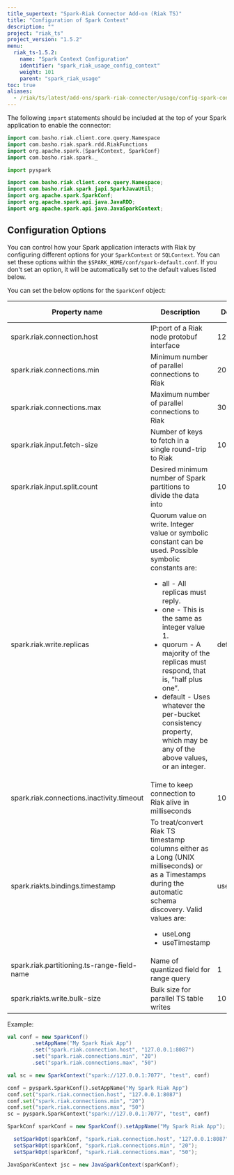 ```yaml
---
title_supertext: "Spark-Riak Connector Add-on (Riak TS)"
title: "Configuration of Spark Context"
description: ""
project: "riak_ts"
project_version: "1.5.2"
menu:
  riak_ts-1.5.2:
    name: "Spark Context Configuration"
    identifier: "spark_riak_usage_config_context"
    weight: 101
    parent: "spark_riak_usage"
toc: true
aliases:
  - /riak/ts/latest/add-ons/spark-riak-connector/usage/config-spark-context/
---
```


The following `import` statements should be included at the top of your Spark application to enable the connector:

```scala
import com.basho.riak.client.core.query.Namespace
import com.basho.riak.spark.rdd.RiakFunctions
import org.apache.spark.{SparkContext, SparkConf}
import com.basho.riak.spark._
```

```python
import pyspark
```

```java
import com.basho.riak.client.core.query.Namespace;
import com.basho.riak.spark.japi.SparkJavaUtil;
import org.apache.spark.SparkConf;
import org.apache.spark.api.java.JavaRDD;
import org.apache.spark.api.java.JavaSparkContext;
```

## Configuration Options

You can control how your Spark application interacts with Riak by configuring different options for your `SparkContext` or `SQLContext`. You can set these options within the `$SPARK_HOME/conf/spark-default.conf`.  If you don't set an option, it will be automatically set to the default values listed below.

You can set the below options for the `SparkConf` object:

Property name                                  | Description                                       | Default value      | Riak Type
-----------------------------------------------|---------------------------------------------------|--------------------|-------------
spark.riak.connection.host                     | IP:port of a Riak node protobuf interface         | 127.0.0.1:8087     | KV/TS
spark.riak.connections.min                     | Minimum number of parallel connections to Riak    | 20                 | KV/TS
spark.riak.connections.max                     | Maximum number of parallel connections to Riak    | 30                 | KV/TS
spark.riak.input.fetch-size                    | Number of keys to fetch in a single round-trip to Riak | 1000          | KV
spark.riak.input.split.count                   | Desired minimum number of Spark partitions to divide the data into | 10| KV
spark.riak.write.replicas                      | Quorum value on write. Integer value or symbolic constant can be used. Possible symbolic constants are: <ul><li>all - All replicas must reply.</li><li>one - This is the same as integer value 1.</li><li>quorum - A majority of the replicas must respond, that is, “half plus one”.</li><li>default - Uses whatever the per-bucket consistency property, which may be any of the above values, or an integer.</li></ul>                                              | default | KV
spark.riak.connections.inactivity.timeout      | Time to keep connection to Riak alive in milliseconds | 1000 | KV/TS
spark.riakts.bindings.timestamp                | To treat/convert Riak TS timestamp columns either as a Long (UNIX milliseconds) or as a Timestamps during the automatic schema discovery. Valid values are: <ul><li>useLong</li><li>useTimestamp</li><ul> | useTimestamp | TS
spark.riak.partitioning.ts-range-field-name    | Name of quantized field for range query       | 1                  | TS
spark.riakts.write.bulk-size                   | Bulk size for parallel TS table writes            | 100                | TS

Example:

```scala
val conf = new SparkConf()
        .setAppName("My Spark Riak App")
        .set("spark.riak.connection.host", "127.0.0.1:8087")
        .set("spark.riak.connections.min", "20")
        .set("spark.riak.connections.max", "50")

val sc = new SparkContext("spark://127.0.0.1:7077", "test", conf)
```

```python
conf = pyspark.SparkConf().setAppName("My Spark Riak App")
conf.set("spark.riak.connection.host", "127.0.0.1:8087")
conf.set("spark.riak.connections.min", "20")
conf.set("spark.riak.connections.max", "50")
sc = pyspark.SparkContext("spark://127.0.0.1:7077", "test", conf)
```

```java
SparkConf sparkConf = new SparkConf().setAppName("My Spark Riak App");

  setSparkOpt(sparkConf, "spark.riak.connection.host", "127.0.0.1:8087");
  setSparkOpt(sparkConf, "spark.riak.connections.min", "20");
  setSparkOpt(sparkConf, "spark.riak.connections.max", "50");

JavaSparkContext jsc = new JavaSparkContext(sparkConf);
```
